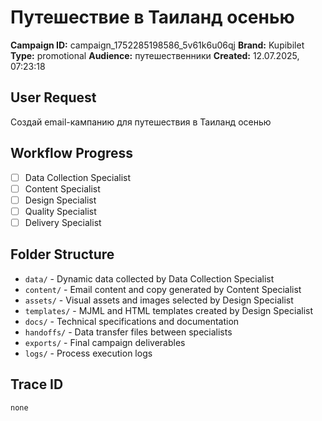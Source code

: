 # Путешествие в Таиланд осенью

**Campaign ID:** campaign_1752285198586_5v61k6u06qj
**Brand:** Kupibilet
**Type:** promotional
**Audience:** путешественники
**Created:** 12.07.2025, 07:23:18

## User Request
Создай email-кампанию для путешествия в Таиланд осенью

## Workflow Progress
- [ ] Data Collection Specialist
- [ ] Content Specialist  
- [ ] Design Specialist
- [ ] Quality Specialist
- [ ] Delivery Specialist

## Folder Structure

- `data/` - Dynamic data collected by Data Collection Specialist
- `content/` - Email content and copy generated by Content Specialist
- `assets/` - Visual assets and images selected by Design Specialist
- `templates/` - MJML and HTML templates created by Design Specialist
- `docs/` - Technical specifications and documentation
- `handoffs/` - Data transfer files between specialists
- `exports/` - Final campaign deliverables
- `logs/` - Process execution logs

## Trace ID
`none`
